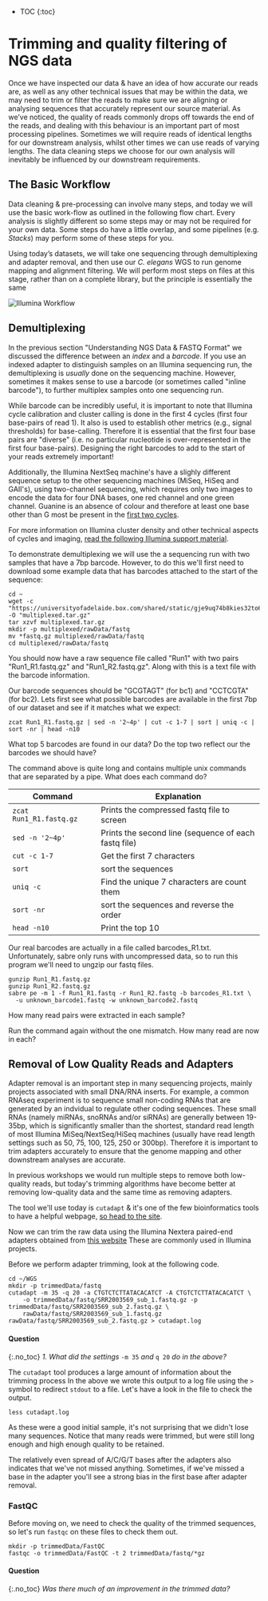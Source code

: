* TOC
{:toc}

# Trimming and quality filtering of NGS data

Once we have inspected our data & have an idea of how accurate our reads are, as well as any other technical issues that may be within the data, we may need to trim or filter the reads to make sure we are aligning or analysing sequences that accurately represent our source material.  As we’ve noticed, the quality of reads commonly drops off towards the end of the reads, and dealing with this behaviour is an important part of most  processing pipelines.  Sometimes we will require reads of identical lengths for our downstream analysis, whilst other times we can use reads of varying lengths.  The data cleaning steps we choose for our own analysis will inevitably be influenced by our downstream requirements.

## The Basic Workflow

Data cleaning & pre-processing can involve many steps, and today we will use the basic work-flow as outlined in the following flow chart.  Every analysis is slightly different so some steps may or may not be required for your own data.  Some steps do have a little overlap, and some pipelines (e.g. *Stacks*) may perform some of these steps for you.

Using today’s datasets, we will take one sequencing through demultiplexing and adapter removal, and then use our *C. elegans* WGS to run genome mapping and alignment filtering. We will perform most steps on files at this stage, rather than on a complete library, but the principle is essentially the same

![Illumina Workflow](../images/workflow.png)

## Demultiplexing

In the previous section "Understanding NGS Data \& FASTQ Format" we discussed the difference between an *index* and a *barcode*. If you use an indexed adapter to distinguish samples on an Illumina sequencing run, the demultiplexing is *usually* done on the sequencing machine. However, sometimes it makes sense to use a barcode (or sometimes called "inline barcode"), to further multiplex samples onto one sequencing run.

While barcode can be incredibly useful, it is important to note that Illumina cycle calibration and cluster calling is done in the first 4 cycles (first four base-pairs of read 1). It also is used to establish other metrics (e.g., signal thresholds) for base-calling.
Therefore it is essential that the first four base pairs are "diverse" (i.e. no particular nucleotide is over-represented in the first four base-pairs). Designing the right barcodes to add to the start of your reads extremely important!

Additionally, the Illumina NextSeq machine's have a slighly different sequence setup to the other sequencing machines (MiSeq, HiSeq and GAII's), using two-channel sequencing, which requires only two images to encode the data for four DNA bases, one red channel and one green channel. Guanine is an absence of colour and therefore at least one base other than G most be present in the [first two cycles](http://blog.kokocinski.net/index.php/barcode-balancing-for-illumina-sequencing?blog=2).

For more information on Illumina cluster density and other technical aspects of cycles and imaging, [read the following Illumina support material](https://support.illumina.com/content/dam/illumina-marketing/documents/products/other/miseq-overclustering-primer-770-2014-038.pdf).

To demonstrate demultiplexing we will use the a sequencing run with two samples that have a 7bp barcode. However, to do this we'll first need to download some example data that has barcodes attached to the start of the sequence:

```
cd ~
wget -c "https://universityofadelaide.box.com/shared/static/gje9uq74b8kies32to699jyjbs5l81jb.gz" -O "multiplexed.tar.gz"
tar xzvf multiplexed.tar.gz
mkdir -p multiplexed/rawData/fastq
mv *fastq.gz multiplexed/rawData/fastq
cd multiplexed/rawData/fastq
```

You should now have a raw sequence file called "Run1" with two pairs "Run1_R1.fastq.gz" and "Run1_R2.fastq.gz". Along with this is a text file with the barcode information.

Our barcode sequences should be "GCGTAGT" (for bc1) and "CCTCGTA" (for bc2). Lets first see what possible barcodes are available in the first 7bp of our dataset and see if it matches what we expect:


```
zcat Run1_R1.fastq.gz | sed -n '2~4p' | cut -c 1-7 | sort | uniq -c | sort -nr | head -n10
```

What top 5 barcodes are found in our data? Do the top two reflect our the barcodes we should have?

The command above is quite long and contains multiple unix commands that are separated by a pipe. What does each command do?

| Command | Explanation |
|---------|-------------|
| `zcat Run1_R1.fastq.gz` | Prints the compressed fastq file to screen |
| `sed -n '2~4p'` | Prints the second line (sequence of each fastq file) |
| `cut -c 1-7` | Get the first 7 characters |
| `sort` | sort the sequences |
| `uniq -c` | Find the unique 7 characters are count them |
| `sort -nr` | sort the sequences and reverse the order |
| `head -n10` | Print the top 10 |

Our real barcodes are actually in a file called barcodes_R1.txt. Unfortunately, sabre only runs with uncompressed data, so to run this program we'll need to ungzip our fastq files.

```
gunzip Run1_R1.fastq.gz
gunzip Run1_R2.fastq.gz
sabre pe -m 1 -f Run1_R1.fastq -r Run1_R2.fastq -b barcodes_R1.txt \
  -u unknown_barcode1.fastq -w unknown_barcode2.fastq
```

How many read pairs were extracted in each sample?

Run the command again without the one mismatch. How many read are now in each?

## Removal of Low Quality Reads and Adapters

Adapter removal is an important step in many sequencing projects, mainly projects associated with small DNA/RNA inserts. For example, a common RNAseq experiment is to sequence small non-coding RNAs that are generated by an indvidual to regulate other coding sequences. These small RNAs (namely miRNAs, snoRNAs and/or siRNAs) are generally between 19-35bp, which is significantly smaller than the shortest, standard read length of most Illumina MiSeq/NextSeq/HiSeq machines (usually have read length settings such as 50, 75, 100, 125, 250 or 300bp). Therefore it is important to trim adapters accurately to ensure that the genome mapping and other downstream analyses are accurate.

In previous workshops we would run multiple steps to remove both low-quality reads, but today's trimming algorithms have become better at removing low-quality data and the same time as removing adapters.

The tool we'll use today is `cutadapt` \& it's one of the few bioinformatics tools to have a helpful webpage, [so head to the site](http://cutadapt.readthedocs.org/).


Now we can trim the raw data using the Illumina Nextera paired-end adapters obtained from [this website](https://support.illumina.com/bulletins/2016/12/what-sequences-do-i-use-for-adapter-trimming.html)
These are commonly used in Illumina projects.

Before we perform adapter trimming, look at the following code.

```
cd ~/WGS
mkdir -p trimmedData/fastq
cutadapt -m 35 -q 20 -a CTGTCTCTTATACACATCT -A CTGTCTCTTATACACATCT \
    -o trimmedData/fastq/SRR2003569_sub_1.fastq.gz -p trimmedData/fastq/SRR2003569_sub_2.fastq.gz \
    rawData/fastq/SRR2003569_sub_1.fastq.gz rawData/fastq/SRR2003569_sub_2.fastq.gz > cutadapt.log
```

#### Question
{:.no_toc}
*1. What did the settings* `-m 35` *and* `q 20` *do in the above?*

The `cutadapt` tool produces a large amount of information about the trimming process
In the above we wrote this output to a log file using the `>` symbol to redirect `stdout` to a file.
Let's have a look in the file to check the output.

```
less cutadapt.log
```

As these were a good initial sample, it's not surprising that we didn't lose many sequences.
Notice that many reads were trimmed, but were still long enough and high enough quality to be retained.

The relatively even spread of A/C/G/T bases after the adapters also indicates that we've not missed anything.
Sometimes, if we've missed a base in the adapter you'll see a strong bias in the first base after adapter removal.

### FastQC

Before moving on, we need to check the quality of the trimmed sequences, so let's run `fastqc` on these files to check them out.

```
mkdir -p trimmedData/FastQC
fastqc -o trimmedData/FastQC -t 2 trimmedData/fastq/*gz
```
#### Question
{:.no_toc}
*Was there much of an improvement in the trimmed data?*
